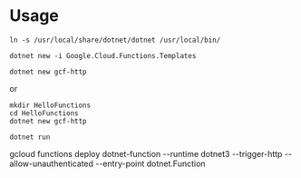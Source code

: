 # Usage

`ln -s /usr/local/share/dotnet/dotnet /usr/local/bin/`

`dotnet new -i Google.Cloud.Functions.Templates`

`dotnet new gcf-http`

or
```
mkdir HelloFunctions
cd HelloFunctions
dotnet new gcf-http
```

`dotnet run`

gcloud functions deploy dotnet-function --runtime dotnet3 --trigger-http --allow-unauthenticated --entry-point dotnet.Function